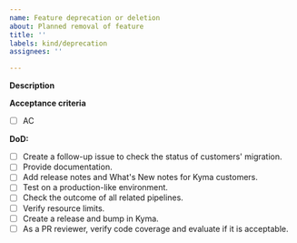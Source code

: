 ```yaml
---
name: Feature deprecation or deletion
about: Planned removal of feature
title: ''
labels: kind/deprecation
assignees: ''

---
```


<!-- Thank you for your contribution. Before you submit the issue:
1. Search open and closed issues for duplicates.
2. Read the contributing guidelines.
-->

**Description**

<!-- Indicate which feature is being considered for deletion or deprecation, and explain the reasons behind this decision.
Describe the potential effects the deletion or deprecation might have. -->

**Acceptance criteria**

<!-- Define requirements that must be fulfilled to consider the deprecation or deletion process complete. -->

- [ ] AC

**DoD:**
- [ ] Create a follow-up issue to check the status of customers' migration.
- [ ] Provide documentation.
- [ ] Add release notes and What's New notes for Kyma customers.
- [ ] Test on a production-like environment.
- [ ] Check the outcome of all related pipelines.
- [ ] Verify resource limits.
- [ ] Create a release and bump in Kyma.
- [ ] As a PR reviewer, verify code coverage and evaluate if it is acceptable.
